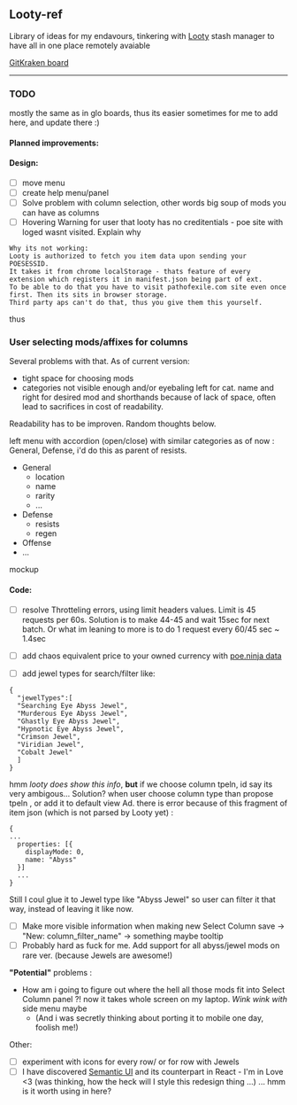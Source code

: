 ## Looty-ref

Library of ideas for my endavours, tinkering with [Looty](https://github.com/benjaminjackman/looty/) stash manager
to have all in one place remotely avaiable

[GitKraken board](https://app.gitkraken.com/glo/board/XdYli-AbPwAPFRzD)

---

### TODO
mostly the same as in glo boards, thus its easier sometimes for me to add here, and update there :)

#### Planned improvements:
#### Design:
 - [ ] move menu
 - [ ] create help menu/panel 
 - [ ] Solve problem with column selection, other words big soup of mods you can have as columns
 - [ ] Hovering Warning for user that looty has no creditentials - poe site with loged wasnt visited. Explain why 
```
Why its not working:
Looty is authorized to fetch you item data upon sending your POESESSID.
It takes it from chrome localStorage - thats feature of every extension which registers it in manifest.json being part of ext.
To be able to do that you have to visit pathofexile.com site even once first. Then its sits in browser storage.
Third party aps can't do that, thus you give them this yourself.
```
 thus
 
 ### User selecting mods/affixes for columns
 
 Several problems with that. As of current version:
 * tight space for choosing mods
 * categories not visible enough and/or eyebaling left for cat. name and right for desired mod and shorthands because of lack of space, often lead to sacrifices in cost of readability.

Readability has to be improven. Random thoughts below.

left menu with accordion (open/close) with similar categories as of now : General, Defense, i'd do this as parent of resists.

- General
  - location
  - name 
  - rarity
  - ...
- Defense
  - resists
  - regen
- Offense
- ...

 mockup 
  
 #### Code:
 - [ ] resolve Throtteling errors, using limit headers values. Limit is 45 requests per 60s. 
Solution is to make 44-45 and wait 15sec for next batch. Or what im leaning to more is to do 1 request every 60/45 sec  ~ 1.4sec

 - [ ] add chaos equivalent price to your owned currency with [poe.ninja data](https://poe.ninja/api/Data/GetCurrencyOverview?league=Blight)
 - [ ] add jewel types for search/filter like: 
 
  ```
  { 
    "jewelTypes":[
    "Searching Eye Abyss Jewel",
    "Murderous Eye Abyss Jewel",
    "Ghastly Eye Abyss Jewel",
    "Hypnotic Eye Abyss Jewel",
    "Crimson Jewel",
    "Viridian Jewel",
    "Cobalt Jewel"
    ]
  }
  ```
hmm *looty does show this info*, **but** if we choose column tpeln, id say its very ambigous... Solution? when user choose column type than propose tpeln , or add it to default view
Ad. there is error because of this fragment of item json (which is not parsed by Looty yet) :
```
{
...
  properties: [{
    displayMode: 0,
    name: "Abyss"
  }]
  ...
}
```
Still I coul glue it to Jewel type like "Abyss Jewel" so user can filter it that way, instead of leaving it like now.

  
  - [ ] Make more visible information when making new Select Column save -> "New: column_filter_name" -> something maybe tooltip  
  - [ ] Probably hard as fuck for me. Add support for all abyss/jewel mods on rare ver. (because Jewels are awesome!)
  
  **"Potential"** problems :
  * How am i going to figure out where the hell all those mods fit into Select Column panel ?! now it takes whole screen on my laptop. *Wink wink with* side menu maybe
    * (And i was secretly thinking about porting it to mobile one day, foolish me!) 

  
  
  Other: 
 - [ ] experiment with icons for every row/ or for row with Jewels
 - [ ] I have discovered [Semantic UI](https://github.com/Semantic-Org/Semantic-UI) and its counterpart in React - I'm in Love <3 (was thinking, how the heck will I style this redesign thing ...) ... hmm is it worth using in here?
